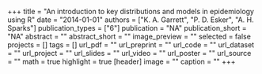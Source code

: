 +++
title = "An introduction to key distributions and models in epidemiology using R"
date = "2014-01-01"
authors = ["K. A. Garrett", "P. D. Esker", "A. H. Sparks"]
publication_types = ["6"]
publication = "NA"
publication_short = "NA"
abstract = ""
abstract_short = ""
image_preview = ""
selected = false
projects = []
tags = []
url_pdf = ""
url_preprint = ""
url_code = ""
url_dataset = ""
url_project = ""
url_slides = ""
url_video = ""
url_poster = ""
url_source = ""
math = true
highlight = true
[header]
image = ""
caption = ""
+++
